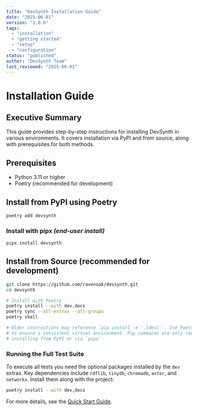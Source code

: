 ```yaml
---
title: "DevSynth Installation Guide"
date: "2025-06-01"
version: "1.0.0"
tags:
  - "installation"
  - "getting started"
  - "setup"
  - "configuration"
status: "published"
author: "DevSynth Team"
last_reviewed: "2025-06-01"
---
```


# Installation Guide

## Executive Summary

This guide provides step-by-step instructions for installing DevSynth in various environments. It covers installation via PyPI and from source, along with prerequisites for both methods.

## Prerequisites
- Python 3.11 or higher
- Poetry (recommended for development)

## Install from PyPI using Poetry
```bash
poetry add devsynth
```

### Install with pipx *(end-user install)*

```bash
pipx install devsynth
```

## Install from Source (recommended for development)
```bash
git clone https://github.com/ravenoak/devsynth.git
cd devsynth

# Install with Poetry
poetry install --with dev,docs
poetry sync --all-extras --all-groups
poetry shell

# Older instructions may reference `pip install -e '.[dev]'`. Use Poetry instead
# to ensure a consistent virtual environment. Pip commands are only required for
# installing from PyPI or via `pipx`.
```

### Running the Full Test Suite

To execute all tests you need the optional packages installed by the `dev`
extras. Key dependencies include `rdflib`, `tinydb`, `chromadb`, `astor`, and
`networkx`. Install them along with the project:

```bash
poetry install --with dev,docs
```

For more details, see the [Quick Start Guide](../getting_started/quick_start_guide.md).
